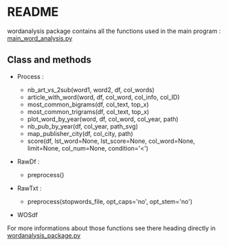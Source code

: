 # README

wordanalysis package contains all the functions used in the main program : [main_word_analysis.py](https://github.com/ets-lipec/rjs_litterature_mining/blob/convertopackage/WordAnalysis/main_words_analysis.py)

## Class and methods

* Process :
    * nb_art_vs_2sub(word1, word2, df, col_words)
    * article_with_word(word, df, col_word, col_info, col_ID)
    * most_common_bigrams(df, col_text, top_x)
    * most_common_trigrams(df, col_text, top_x)
    * plot_word_by_year(word, df, col_word, col_year, path)
    * nb_pub_by_year(df, col_year, path_svg)
    * map_publisher_city(df, col_city, path)
    * score(df, lst_word=None, lst_score=None, col_word=None, limit=None, col_num=None, condition='<')

* RawDf :
    * preprocess()

* RawTxt :
    * preprocess(stopwords_file, opt_caps='no', opt_stem='no')

* WOSdf

For more informations about those functions see there heading directly in [wordanalysis_package.py](https://github.com/jaklengaigne/rjs_litterature_mining/blob/main/WordAnalysis/wordanalysis/wordanalysis.py)
